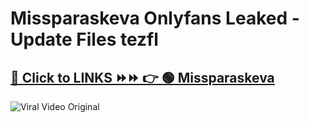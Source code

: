 
 # Missparaskeva Onlyfans Leaked - Update Files tezfl

## <h2><a href="https://clipsfans.com/Missparaskeva&ref=git">🔗 Click to LINKS ⏩⏩ 👉 🟢 Missparaskeva </a></h2>

<a href="https://clipsfans.com/Missparaskeva&ref=git" rel="nofollow" data-target="animated-image.originalLink"><img src="https://i.ibb.co.com/xMMVF88/686577567.gif" alt="Viral Video Original" style="max-width: 100%; display: inline-block;" data-target="animated-image.originalImage"></a>

